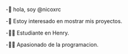 -👋 hola, soy @nicoxrc

-👀 Estoy interesado en mostrar mis proyectos.

-👨‍🎓 Estudiante en Henry.

-🧑‍💻 Apasionado de la programacion.
